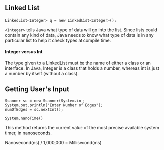 ## Linked List

​	`LinkedList<Integer> q = new LinkedList<Integer>();`

 `<Integer>` tells Java what type of data will go into the list. Since lists could contain any kind of data, Java needs to know what type of data is in any particular list to help it check types at compile time.

#### Integer versus Int

The type given to a LinkedList must be the name of either a class or an interface. In Java, Integer is a class that holds a number, whereas int is just a number by itself (without a class).



## Getting User's Input

    Scanner sc = new Scanner(System.in);
    System.out.println("Enter Number of Edges");
    numOfEdges = sc.nextInt();



`System.nanoTime()`

This method returns the current value of the most precise available system timer, in nanoseconds.

Nanosecond(ns) / 1,000,000 = Millisecond(ms)
